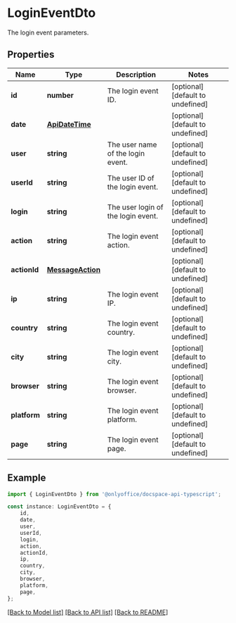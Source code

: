 # LoginEventDto

The login event parameters.

## Properties

Name | Type | Description | Notes
------------ | ------------- | ------------- | -------------
**id** | **number** | The login event ID. | [optional] [default to undefined]
**date** | [**ApiDateTime**](ApiDateTime.md) |  | [optional] [default to undefined]
**user** | **string** | The user name of the login event. | [optional] [default to undefined]
**userId** | **string** | The user ID of the login event. | [optional] [default to undefined]
**login** | **string** | The user login of the login event. | [optional] [default to undefined]
**action** | **string** | The login event action. | [optional] [default to undefined]
**actionId** | [**MessageAction**](MessageAction.md) |  | [optional] [default to undefined]
**ip** | **string** | The login event IP. | [optional] [default to undefined]
**country** | **string** | The login event country. | [optional] [default to undefined]
**city** | **string** | The login event city. | [optional] [default to undefined]
**browser** | **string** | The login event browser. | [optional] [default to undefined]
**platform** | **string** | The login event platform. | [optional] [default to undefined]
**page** | **string** | The login event page. | [optional] [default to undefined]

## Example

```typescript
import { LoginEventDto } from '@onlyoffice/docspace-api-typescript';

const instance: LoginEventDto = {
    id,
    date,
    user,
    userId,
    login,
    action,
    actionId,
    ip,
    country,
    city,
    browser,
    platform,
    page,
};
```

[[Back to Model list]](../README.md#documentation-for-models) [[Back to API list]](../README.md#documentation-for-api-endpoints) [[Back to README]](../README.md)
